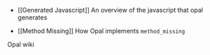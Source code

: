 * [[Generated Javascript]] An overview of the javascript that opal generates

* [[Method Missing]] How Opal implements `method_missing`

Opal wiki